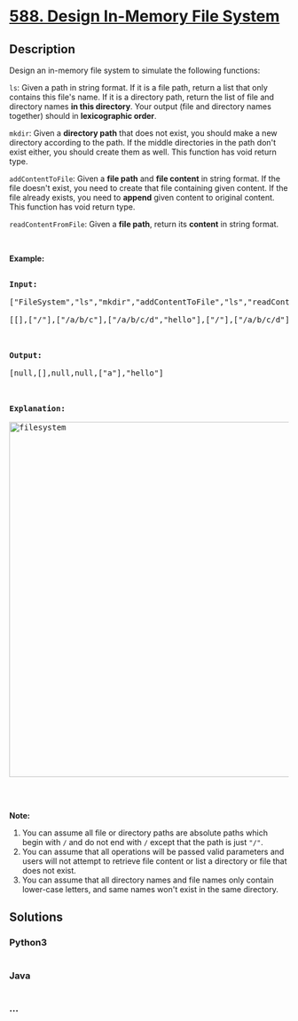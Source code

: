 # [588. Design In-Memory File System](https://leetcode.com/problems/design-in-memory-file-system)



## Description

<p>Design an in-memory file system to simulate the following functions:</p>



<p><code>ls</code>: Given a path in string format. If it is a file path, return a list that only contains this file&#39;s name. If it is a directory path, return the list of file and directory names <b>in this directory</b>. Your output (file and directory names together) should in <b>lexicographic order</b>.</p>



<p><code>mkdir</code>: Given a <b>directory path</b> that does not exist, you should make a new directory according to the path. If the middle directories in the path don&#39;t exist either, you should create them as well. This function has void return type.</p>



<p><code>addContentToFile</code>: Given a <b>file path</b> and <b>file content</b> in string format. If the file doesn&#39;t exist, you need to create that file containing given content. If the file already exists, you need to <b>append</b> given content to original content. This function has void return type.</p>



<p><code>readContentFromFile</code>: Given a <b>file path</b>, return its <b>content</b> in string format.</p>



<p>&nbsp;</p>



<p><b>Example:</b></p>



<pre>

<b>Input:</b> 

[&quot;FileSystem&quot;,&quot;ls&quot;,&quot;mkdir&quot;,&quot;addContentToFile&quot;,&quot;ls&quot;,&quot;readContentFromFile&quot;]

[[],[&quot;/&quot;],[&quot;/a/b/c&quot;],[&quot;/a/b/c/d&quot;,&quot;hello&quot;],[&quot;/&quot;],[&quot;/a/b/c/d&quot;]]



<b>Output:</b>

[null,[],null,null,[&quot;a&quot;],&quot;hello&quot;]



<b>Explanation:</b>

<img alt="filesystem" src="https://cdn.jsdelivr.net/gh/yanglr/leetcode-ac@master/assets/0500-0599/0588.Design%20In-Memory%20File%20System/images/filesystem.png" style="width: 640px;" />

</pre>



<p>&nbsp;</p>



<p><strong>Note:</strong></p>



<ol>
	<li>You can assume all file or directory paths are absolute paths which begin with <code>/</code> and do not end with <code>/</code> except that the path is just <code>&quot;/&quot;</code>.</li>
	<li>You can assume that all operations will be passed valid parameters and users will not attempt to retrieve file content or list a directory or file that does not exist.</li>
	<li>You can assume that all directory names and file names only contain lower-case letters, and same names won&#39;t exist in the same directory.</li>
</ol>



## Solutions

<!-- tabs:start -->

### **Python3**

```python

```

### **Java**

```java

```

### **...**

```

```

<!-- tabs:end -->
